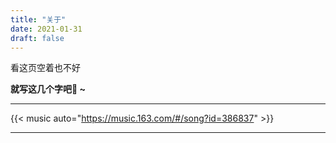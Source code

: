 ```yaml
---
title: "关于"
date: 2021-01-31
draft: false
---
```




看这页空着也不好

**就写这几个字吧:bow: ~**

---

{{< music auto="https://music.163.com/#/song?id=386837" >}}

---
